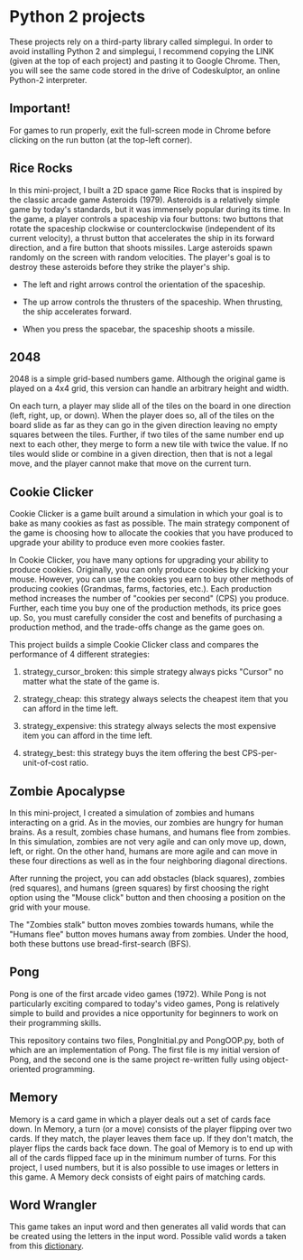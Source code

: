 # Python 2 projects
These projects rely on a third-party library called simplegui. In order to avoid installing Python 2 and simplegui, I recommend copying the LINK (given at the top of each project) and pasting it to Google Chrome. Then, you will see the same code stored in the drive of Codeskulptor, an online Python-2 interpreter.

## Important!
For games to run properly, exit the full-screen mode in Chrome before clicking on the run button (at the top-left corner).

## Rice Rocks
In this mini-project, I built a 2D space game Rice Rocks that is inspired by the classic arcade game Asteroids (1979). Asteroids is a relatively simple game by today's standards, but it was immensely popular during its time. In the game, a player controls a spaceship via four buttons: two buttons that rotate the spaceship clockwise or counterclockwise (independent of its current velocity), a thrust button that accelerates the ship in its forward direction, and a fire button that shoots missiles. Large asteroids spawn randomly on the screen with random velocities. The player's goal is to destroy these asteroids before they strike the player's ship.

* The left and right arrows control the orientation of the spaceship. 

* The up arrow controls the thrusters of the spaceship. When thrusting, the ship accelerates forward.

* When you press the spacebar, the spaceship shoots a missile.

## 2048
2048 is a simple grid-based numbers game. Although the original game is played on a 4x4 grid, this version can handle an arbitrary height and width.

On each turn, a player may slide all of the tiles on the board in one direction (left, right, up, or down). When the player does so, all of the tiles on the board slide as far as they can go in the given direction leaving no empty squares between the tiles. Further, if two tiles of the same number end up next to each other, they merge to form a new tile with twice the value. If no tiles would slide or combine in a given direction, then that is not a legal move, and the player cannot make that move on the current turn.

## Cookie Clicker
Cookie Clicker is a game built around a simulation in which your goal is to bake as many cookies as fast as possible. The main strategy component of the game is choosing how to allocate the cookies that you have produced to upgrade your ability to produce even more cookies faster. 

In Cookie Clicker, you have many options for upgrading your ability to produce cookies. Originally, you can only produce cookies by clicking your mouse. However, you can use the cookies you earn to buy other methods of producing cookies (Grandmas, farms, factories, etc.). Each production method increases the number of "cookies per second" (CPS) you produce. Further, each time you buy one of the production methods, its price goes up. So, you must carefully consider the cost and benefits of purchasing a production method, and the trade-offs change as the game goes on.

This project builds a simple Cookie Clicker class and compares the performance of 4 different strategies:

1) strategy_cursor_broken: this simple strategy always picks "Cursor" no matter what the state of the game is.

2) strategy_cheap: this strategy always selects the cheapest item that you can afford in the time left.

3) strategy_expensive: this strategy always selects the most expensive item you can afford in the time left.

4) strategy_best: this strategy buys the item offering the best CPS-per-unit-of-cost ratio.

## Zombie Apocalypse
In this mini-project, I created a simulation of zombies and humans interacting on a grid. As in the movies, our zombies are hungry for human brains. As a result, zombies chase humans, and humans flee from zombies. In this simulation, zombies are not very agile and can only move up, down, left, or right. On the other hand, humans are more agile and can move in these four directions as well as in the four neighboring diagonal directions.

After running the project, you can add obstacles (black squares), zombies (red squares), and humans (green squares) by first choosing the right option using the "Mouse click" button and then choosing a position on the grid with your mouse.

The "Zombies stalk" button moves zombies towards humans, while the "Humans flee" button moves humans away from zombies. Under the hood, both these buttons use bread-first-search (BFS).

## Pong
Pong is one of the first arcade video games (1972). While Pong is not particularly exciting compared to today's video games, Pong is relatively simple to build and provides a nice opportunity for beginners to work on their programming skills.

This repository contains two files, PongInitial.py and PongOOP.py, both of which are an implementation of Pong. The first file is my initial version of Pong, and the second one is the same project re-written fully using object-oriented programming.

## Memory
Memory is a card game in which a player deals out a set of cards face down. In Memory, a turn (or a move) consists of the player flipping over two cards. If they match, the player leaves them face up. If they don't match, the player flips the cards back face down. The goal of Memory is to end up with all of the cards flipped face up in the minimum number of turns. For this project, I used numbers, but it is also possible to use images or letters in this game. A Memory deck consists of eight pairs of matching cards.

## Word Wrangler
This game takes an input word and then generates all valid words that can be created using the letters in the input word. Possible valid words a taken from this [dictionary](http://codeskulptor-assets.commondatastorage.googleapis.com/assets_scrabble_words3.txt).
